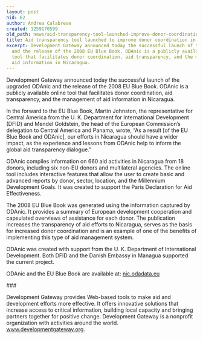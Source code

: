 ```yaml
---
layout: post
nid: 62
author: Andrea Calabrese
created: 1259170599
old_path: news/aid-transparency-tool-launched-improve-donor-coordination-nicaragua
title: Aid transparency tool launched to improve donor coordination in Nicaragua
excerpt: Development Gateway announced today the successful launch of the upgraded ODAnic
  and the release of the 2008 EU Blue Book. ODAnic is a publicly available online
  tool that facilitates donor coordination, aid transparency, and the management of
  aid information in Nicaragua.
---
```


Development Gateway announced today the successful launch of the upgraded ODAnic and the release of the 2008 EU Blue Book. ODAnic is a publicly available online tool that facilitates donor coordination, aid transparency, and the management of aid information in Nicaragua.

In the forward to the EU Blue Book, Martin Johnston, the representative for Central America from the U. K. Department for International Development (DFID) and Mendel Goldstein, the head of the European Commission’s delegation to Central America and Panama, wrote, “As a result [of the EU Blue Book and ODAnic], our efforts in Nicaragua should have a wider impact, as the experience and lessons from ODAnic help to inform the global aid transparency dialogue.”

ODAnic compiles information on 660 aid activities in Nicaragua from 18 donors, including six non-EU donors and multilateral agencies. The online tool includes interactive features that allow the user to create basic and advanced reports by donor, sector, location, and the Millennium Development Goals. It was created to support the Paris Declaration for Aid Effectiveness.

The 2008 EU Blue Book was generated using the information captured by ODAnic. It provides a summary of European development cooperation and capsulated overviews of assistance for each donor. The publication increases the transparency of aid efforts to Nicaragua, serves as the basis for increased donor coordination and is an example of one of the benefits of implementing this type of aid management system.

ODAnic was created with support from the U. K. Department of International Development. Both DFID and the Danish Embassy in Managua supported the current project.

ODAnic and the EU Blue Book are available at: [nic.odadata.eu](http://nic.odadata.eu/)

\###

Development Gateway provides Web-based tools to make aid and development efforts more effective. It offers innovative solutions that increase access to critical information, building local capacity and bringing partners together for positive change. Development Gateway is a nonprofit organization with activities around the world. www.developmentgateway.org.

